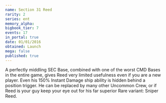 ```yaml
---
name: Section 31 Reed
rarity: 2
series: ent
memory_alpha:
bigbook_tier: 7
events: 17
in_portal: true
date: 01/01/2016
obtained: Launch
mega: false
published: true
---
```


A perfectly middling SEC Base, combined with one of the worst CMD Bases in the entire game, gives Reed very limited usefulness even if you are a new player. Even his 150% Instant Damage ship ability is hidden behind a position trigger. He can be replaced by many other Uncommon Crew, or if Reed is your guy keep your eye out for his far superior Rare variant: Sniper Reed.
